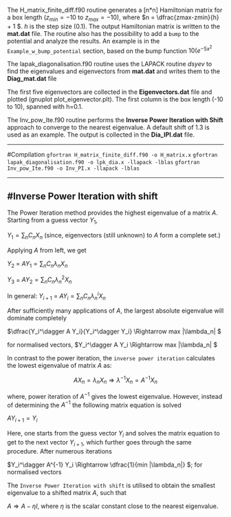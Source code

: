 The H_matrix_finite_diff.f90 routine generates a [n*n] Hamiltonian matrix for a box length ($z_{min}=-10$ to $z_{max}=-10$), where $n = \dfrac{zmax-zmin}{h} + 1 $. $h$ is the step size (0.1). The output Hamiltonian matrix is written to the **mat.dat** file. The routine also has the possibility to add a `bump` to the potential and analyze the results. An example is in the `Example_w_bump_potential` section, based on the bump function $10(e^{-5x^{2}}$

The lapak_diagonalisation.f90 routine uses the LAPACK routine $dsyev$ to find the eigenvalues and eigenvectors from **mat.dat** and writes them to the **Diag_mat.dat** file

The first five eigenvectors are collected in the **Eigenvectors.dat** file and plotted (gnuplot plot_eigenvector.plt). The first column is the box length (-10 to 10), spanned with h=0.1.

The Inv_pow_Ite.f90 routine performs the **Inverse Power Iteration with Shift** approach to converge to the nearest eigenvalue. A default shift of 1.3 is used as an example. The output is collected in the **Dia_IPI.dat** file.

---

#Compilation
`gfortran H_matrix_finite_diff.f90 -o H_matrix.x`
`gfortran lapak_diagonalisation.f90 -o lpk_dia.x -llapack -lblas`
`gfortran Inv_pow_Ite.f90 -o Inv_PI.x -llapack -lblas`

---

#Inverse Power Iteration with shift
---

The Power Iteration method provides the highest eigenvalue of a matrix $A$. Starting from a guess vector $Y_1$, 

$Y_1 = \sum_n C_n X_n$ (since, eigenvectors (still unknown) to $A$ form a complete set.) 

Applying $A$ from left, we get 

$Y_2$ =  $A Y_1 = \sum_n C_n \lambda_n X_n$ 

$Y_{3}$ =  $A Y_2 = \sum_n C_n \lambda_n^2 X_n$ 

In general: $Y_{i+1}$ =  $A Y_i = \sum_n C_n \lambda_n^i X_n$ 

After sufficiently many applications of $A$, the largest absolute eigenvalue will dominate completely 

$\dfrac{Y_i^\dagger A Y_i}{Y_i^\dagger Y_i} \Rightarrow max |\lambda_n| $

for normalised vectors, $Y_i^\dagger A Y_i \Rightarrow max |\lambda_n| $

In contrast to the power iteration, the `inverse power iteration` calculates the lowest eigenvalue of matrix $A$ as: 

$$A X_n = \lambda_n X_n  \Rightarrow \lambda^{-1}X_n = A^{-1} X_n$$

where, power iteration of $A^{-1}$ gives the lowest eigenvalue. However, instead of determining the $A^{-1}$ the following matrix equation is solved 

$A Y_{i+1} = Y_i$

Here, one starts from the guess vector $Y_i$ and solves the matrix equation to get to the next vector $Y_{i+1}$, which further goes through the same procedure. After numerous iterations 

$Y_i^\dagger A^{-1} Y_i \Rightarrow \dfrac{1}{min |\lambda_n|} $; for normalised vectors 

The `Inverse Power Iteration with shift` is utilised to obtain the smallest eigenvalue to a shifted matrix $A$, such that 

$A \Rightarrow A - \eta I$, where $\eta$ is the scalar constant close to the nearest eigenvalue.
